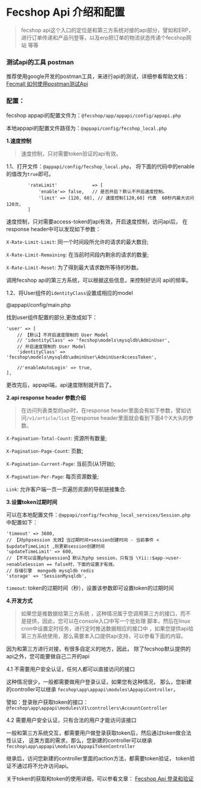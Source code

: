 Fecshop Api 介绍和配置
===========

> fecshop api这个入口的定位是和第三方系统对接的api部分，譬如和ERP，
> 进行订单传递和产品刊登等，以及erp把订单的物流状态传递个fecshop网站
> 等等


### 测试api的工具 postman

推荐使用google开发的postman工具，来进行api的测试，详细参看帮助文档：[Fecmall 如何使用postman测试Api](http://www.fecmall.com/doc/fecshop-guide/instructions/cn-2.0/guide-fecmall_api_postman.html)




### 配置：

fecshop appapi的配置文件为：`@fecshop/app/appapi/config/appapi.php`

本地appapi的配置文件路径为：`@appapi/config/fecshop_local.php`


**1.速度控制**

>  速度控制，只对需要token验证的api有效。


1.1、打开文件：`@appapi/config/fecshop_local.php`，
将下面的代码中的enable 的值改为`true`即可。

```
        'rateLimit'             => [
            'enable'=> false,   // 是否开启？默认不开启速度控制。
            'limit' => [120, 60], // 速度控制[120,60] 代表  60秒内最大访问120次，
        ]
```

速度控制，只对需要access-token的api有效，开启速度控制，访问api后，
在response header中可以发现如下参数：

`X-Rate-Limit-Limit`: 同一个时间段所允许的请求的最大数目;

`X-Rate-Limit-Remaining`: 在当前时间段内剩余的请求的数量;

`X-Rate-Limit-Reset`: 为了得到最大请求数所等待的秒数。

调用fecshop api的第三方系统，可以根据这些信息，来控制好访问
api的频率。

1.2、将User组件的`identityClass`设置成相应的model

@appapi/config/main.php

找到user组件配置的部分,更改成如下：

```
'user' => [
    // 【默认】不开启速度限制的 User Model
    // 'identityClass' => 'fecshop\models\mysqldb\AdminUser',
    // 开启速度限制的 User Model
    'identityClass' => 'fecshop\models\mysqldb\adminUser\AdminUserAccessToken',
    
    //'enableAutoLogin' => true,
],
```

更改完后，appapi端，api速度限制就开启了。

**2.api response header 参数介绍**

> 在访问列表类型的api时，在response header里面会有如下参数，譬如访问`/v1/article/list`
> 在response header里面就会看到下面4个X大头的参数。

`X-Pagination-Total-Count`: 资源所有数量;

`X-Pagination-Page-Count`: 页数;

`X-Pagination-Current-Page`: 当前页(从1开始);

`X-Pagination-Per-Page`: 每页资源数量;

`Link`: 允许客户端一页一页遍历资源的导航链接集合.


**3.设置token过期时间**

可以在本地配置文件：`@appapi/config/fecshop_local_services/Session.php` 中配置如下：

```
'timeout' => 3600,
// 【对phpsession 无效】当过期时间+session创建时间 - 当前事件 < $updateTimeLimit ,则更新session创建时间
'updateTimeLimit' => 600,
// 【不可以设置phpsession】默认为php session，只有当 \Yii::$app->user->enableSession == false时，下面的设置才有效。
// 存储引擎  mongodb mysqldb redis
'storage' => 'SessionMysqldb',
```

`timeout`: token的过期时间（秒），设置该参数即可设置token的过期时间

**4.开发方式**

> 如果您是推数据给第三方系统
> ，这种情况属于您调用第三方的接口，而不是提供，因此，您可以在console入口中写一个批处理
> 脚本，然后在linux cron中设置定时任务，进行定时推送数据相应的接口中
> ，如果您提供api给第三方系统使用，那么需要本入口提供api支持，可以参看下面的内容。

因为和第三方进行对接，有很多自定义的地方，因此，
除了fecshop默认提供的api之外，您可能要做自己二开的api


4.1 不需要用户安全认证，任何人都可以直接访问的接口

这种情况很少，一般都需要做用户登录认证，如果您有这种情况，
那么，您新建的controller可以继承
`fecshop\app\appapi\modules\AppapiController`，

譬如：登录账户获取token的接口：`@fecshop\app\appapi\modules\V1\controllers\AccountController`

4.2 需要用户安全认证，只有合法的用户才能访问该接口

一般和第三方系统交互，都需要用户做登录获取token后，然后通过token做合法性认证，
这类方面的需求，那么，您新建的controller可以继承
`fecshop\app\appapi\modules\AppapiTokenController`

继承后，访问您新建的controller里面的action方法，都需要token验证，
token验证不通过将不允许访问api。

关于token的获取和token的使用详细，可以参看文章：
[Fecshop Api 登录和验证](fecshop-api-login-and-verification.md)




